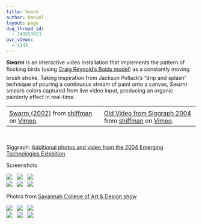 ```yaml
---
title: Swarm
author: Daniel
layout: page
dsq_thread_id:
  - 249553023
pvc_views:
  - 4143
---
```

<p><i><strong>Swarm</strong></i> is an interactive video installation that implements the pattern of flocking birds (using <a href="http://www.red3d.com/cwr/boids/" target="_blank"> Craig Reynold&#8217;s Boids model</a>) as a constantly moving brush stroke. Taking inspiration from Jackson Pollack&#8217;s &#8220;drip and splash&#8221; technique of pouring a continuous stream of paint onto a canvas, <i>Swarm</i> smears colors captured from live video input, producing an organic painterly effect in real-time. </p>
<table width = 60%>
<tr>
<td width = 50%>
<object type="application/x-shockwave-flash" width="325" height="240" data="http://www.vimeo.com/moogaloop.swf?clip_id=850880&amp;server=www.vimeo.com&amp;fullscreen=1&amp;show_title=1&amp;show_byline=1&amp;show_portrait=0&amp;color=00ADEF"><param name="quality" value="best" /><param name="allowfullscreen" value="true" /><param name="scale" value="showAll" /><param name="movie" value="http://www.vimeo.com/moogaloop.swf?clip_id=850880&amp;server=www.vimeo.com&amp;fullscreen=1&amp;show_title=1&amp;show_byline=1&amp;show_portrait=0&amp;color=00ADEF" /></object></td>
<td width = 50%>
<object type="application/x-shockwave-flash" width="320" height="240" data="http://www.vimeo.com/moogaloop.swf?clip_id=848885&amp;server=www.vimeo.com&amp;fullscreen=1&amp;show_title=1&amp;show_byline=1&amp;show_portrait=0&amp;color=00ADEF"><param name="quality" value="best" /><param name="allowfullscreen" value="true" /><param name="scale" value="showAll" /><param name="movie" value="http://www.vimeo.com/moogaloop.swf?clip_id=848885&amp;server=www.vimeo.com&amp;fullscreen=1&amp;show_title=1&amp;show_byline=1&amp;show_portrait=0&amp;color=00ADEF" /></object>
</td>
</tr>
<tr>
<td>
<a href="http://www.vimeo.com/850880/l:embed_850880">Swarm (2002)</a> from <a href="http://www.vimeo.com/shiffman/l:embed_850880">shiffman</a> on <a href="http://vimeo.com/l:embed_850880">Vimeo</a>.</td>
<td>
<a href="http://www.vimeo.com/848885/l:embed_848885">Old Video from Siggraph 2004</a> from <a href="http://www.vimeo.com/shiffman/l:embed_848885">shiffman</a> on <a href="http://vimeo.com/l:embed_848885">Vimeo</a>.</td>
</tr>
</table>
<p>&nbsp;</p>
<p>
Siggraph: <a href="http://shiffman.net/siggraph">Additional photos and video from the 2004 Emerging Technologies Exhibition</a></p>
<p>Screenshots</p>
<p><a href="http://shiffman.net/images/swarm1.jpg"><img border = 0 src ="http://shiffman.net/images/swarm1_small.jpg"/></a>&nbsp;&nbsp; <a href="http://shiffman.net/images/swarm2.jpg"><img border = 0 src ="http://shiffman.net/images/swarm2_small.jpg"/></a>&nbsp;&nbsp; <a href="http://shiffman.net/images/swarm3.jpg"><img border = 0 src ="http://shiffman.net/images/swarm3_small.jpg"/></a><br />
<a href="http://shiffman.net/images/swarm5.jpg"><img border = 0 src ="http://shiffman.net/images/swarm5_small.jpg"/></a>&nbsp;&nbsp; <a href="http://shiffman.net/images/swarm6.jpg"><img border = 0 src ="http://shiffman.net/images/swarm6_small.jpg"/></a>&nbsp;&nbsp; <a href="http://shiffman.net/images/swarm7.jpg"><img border = 0 src ="http://shiffman.net/images/swarm7_small.jpg"/></a>
</p>
<p>
Photos from <a href="http://shiffman.net/scad">Savannah College of Art &#038; Design show</a></p>
<p><a href="http://shiffman.net/scad/images/swarm1.jpg"><img border = 0 src ="http://shiffman.net/scad/images/swarm1s.jpg"/></a>&nbsp;&nbsp; <a href="http://shiffman.net/scad/images/swarm2.jpg"><img border = 0 src ="http://shiffman.net/scad/images/swarm2s.jpg"/></a>&nbsp;&nbsp; <a href="http://shiffman.net/scad/images/swarm3.jpg"><img border = 0 src ="http://shiffman.net/scad/images/swarm3s.jpg"/></a><br />
<a href="http://shiffman.net/scad/images/swarm4.jpg"><img border = 0 src ="http://shiffman.net/scad/images/swarm4s.jpg"/></a>&nbsp;&nbsp; <a href="http://shiffman.net/scad/images/swarm5.jpg"><img border = 0 src ="http://shiffman.net/scad/images/swarm5s.jpg"/></a>&nbsp;&nbsp; <a href="http://shiffman.net/scad/images/swarm6.jpg"><img border = 0 src ="http://shiffman.net/scad/images/swarm6s.jpg"/></a></p>

